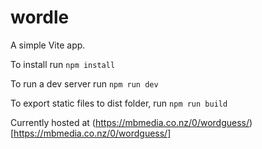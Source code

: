 # wordle

A simple Vite app.

To install run `npm install`

To run a dev server run `npm run dev`

To export static files to dist folder, run `npm run build`

Currently hosted at (https://mbmedia.co.nz/0/wordguess/)[https://mbmedia.co.nz/0/wordguess/]
